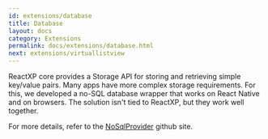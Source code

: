 ```yaml
---
id: extensions/database
title: Database
layout: docs
category: Extensions
permalink: docs/extensions/database.html
next: extensions/virtuallistview
---
```


ReactXP core provides a Storage API for storing and retrieving simple key/value pairs. Many apps have more complex storage requirements. For this, we developed a no-SQL database wrapper that works on React Native and on browsers. The solution isn't tied to ReactXP, but they work well together.

For more details, refer to the [NoSqlProvider](https://github.com/Microsoft/NoSQLProvider) github site.
